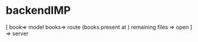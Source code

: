# backendIMP


[ book=> model
books=> route (books present at )
remaining files => open  ]  => server
